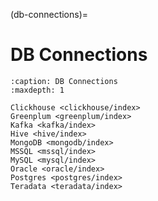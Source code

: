 (db-connections)=

# DB Connections

```{toctree}
:caption: DB Connections
:maxdepth: 1

Clickhouse <clickhouse/index>
Greenplum <greenplum/index>
Kafka <kafka/index>
Hive <hive/index>
MongoDB <mongodb/index>
MSSQL <mssql/index>
MySQL <mysql/index>
Oracle <oracle/index>
Postgres <postgres/index>
Teradata <teradata/index>
```
